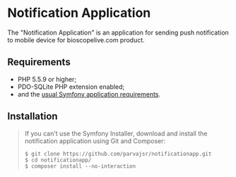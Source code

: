 Notification Application
========================

The "Notification Application" is an application for sending push notification to mobile device for bioscopelive.com product.

Requirements
------------

  * PHP 5.5.9 or higher;
  * PDO-SQLite PHP extension enabled;
  * and the [usual Symfony application requirements](https://symfony.com/doc/current/reference/requirements.html).


Installation
------------
> If you can't use the Symfony Installer, download and install the notification
> application using Git and Composer:
>
>     $ git clone https://github.com/parvajsr/notificationapp.git
>     $ cd notificationapp/
>     $ composer install --no-interaction

